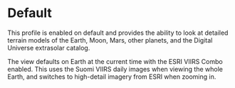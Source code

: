 # Default
This profile is enabled on default and provides the ability to look at detailed terrain models of the Earth, Moon, Mars, other planets, and the Digital Universe extrasolar catalog. 

The view defaults on Earth at the current time with the ESRI VIIRS Combo enabled. This uses the Suomi VIIRS daily images when viewing the whole Earth, and switches to high-detail imagery from ESRI when zooming in.
